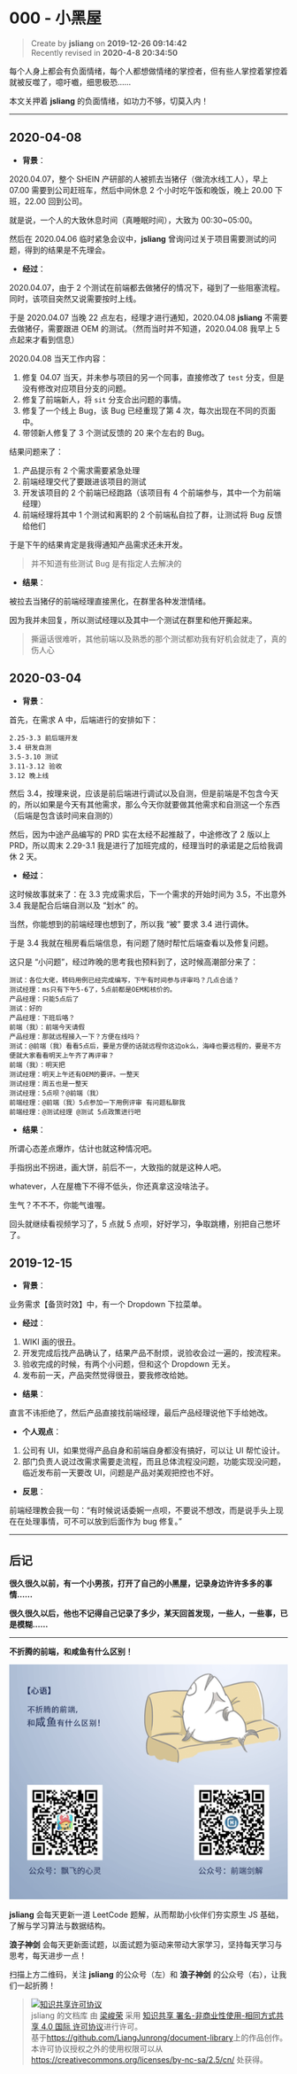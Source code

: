 000 - 小黑屋
===

> Create by **jsliang** on **2019-12-26 09:14:42**  
> Recently revised in **2020-4-8 20:34:50**

每个人身上都会有负面情绪，每个人都想做情绪的掌控者，但有些人掌控着掌控着就被反噬了，噫吁嚱，细思极恐……

本文关押着 **jsliang** 的负面情绪，如功力不够，切莫入内！

---

## 2020-04-08

* **背景**：

2020.04.07，整个 SHEIN 产研部的人被抓去当猪仔（做流水线工人），早上 07.00 需要到公司赶班车，然后中间休息 2 个小时吃午饭和晚饭，晚上 20.00 下班，22.00 回到公司。

就是说，一个人的大致休息时间（真睡眠时间），大致为 00:30~05:00。

然后在 2020.04.06 临时紧急会议中，**jsliang** 曾询问过关于项目需要测试的问题，得到的结果是不先理会。

* **经过**：

2020.04.07，由于 2 个测试在前端都去做猪仔的情况下，碰到了一些阻塞流程。同时，该项目突然又说需要按时上线。

于是 2020.04.07 当晚 22 点左右，经理才进行通知，2020.04.08 **jsliang** 不需要去做猪仔，需要跟进 OEM 的测试。（然而当时并不知道，2020.04.08 我早上 5 点起来才看到信息）

2020.04.08 当天工作内容：

1. 修复 04.07 当天，并未参与项目的另一个同事，直接修改了 `test` 分支，但是没有修改对应项目分支的问题。
2. 修复了前端新人，将 `sit` 分支合出问题的事情。
3. 修复了一个线上 Bug，该 Bug 已经重现了第 4 次，每次出现在不同的页面中。
4. 带领新人修复了 3 个测试反馈的 20 来个左右的 Bug。

结果问题来了：

1. 产品提示有 2 个需求需要紧急处理
2. 前端经理交代了要跟进该项目的测试
3. 开发该项目的 2 个前端已经跑路（该项目有 4 个前端参与，其中一个为前端经理）
4. 前端经理将其中 1 个测试和离职的 2 个前端私自拉了群，让测试将 Bug 反馈给他们

于是下午的结果肯定是我得通知产品需求还未开发。

> 并不知道有些测试 Bug 是有指定人去解决的

* **结果**：

被拉去当猪仔的前端经理直接黑化，在群里各种发泄情绪。

因为我并未回复，所以测试经理以及其中一个测试在群里和他开撕起来。

> 撕逼话很难听，其他前端以及熟悉的那个测试都劝我有好机会就走了，真的伤人心

## 2020-03-04

* **背景**：

首先，在需求 A 中，后端进行的安排如下：

```
2.25-3.3 前后端开发
3.4 研发自测
3.5-3.10 测试
3.11-3.12 验收
3.12 晚上线
```

然后 3.4，按理来说，应该是前后端进行调试以及自测，但是前端是不包含今天的，所以如果是今天有其他需求，那么今天你就要做其他需求和自测这一个东西（后端是包含该时间来自测的）

然后，因为中途产品编写的 PRD 实在太经不起推敲了，中途修改了 2 版以上 PRD，所以周末 2.29-3.1 我是进行了加班完成的，经理当时的承诺是之后给我调休 2 天。

* **经过**：

这时候故事就来了：在 3.3 完成需求后，下一个需求的开始时间为 3.5，不出意外 3.4 我是配合后端自测以及 “划水” 的。

当然，你能想到的前端经理也想到了，所以我 “被” 要求 3.4 进行调休。

于是 3.4 我就在租房看后端信息，有问题了随时帮忙后端查看以及修复问题。

这只是 “小问题”，经过昨晚的思考我也预料到了，这时候高潮部分来了：

```
测试：各位大佬，转码用例已经完成编写，下午有时间参与评审吗？几点合适？
测试经理：ms只有下午5-6了，5点前都是OEM和核价的。
产品经理：只能5点后了
测试：好的
产品经理：下班后咯？
前端（我）：前端今天请假
产品经理：那就远程接入一下？方便在线吗？
测试：@前端（我）看看5点后，要是方便的话就远程你这边ok么，海峰也要远程的，要是不方便就大家看看明天上午齐了再评审？
前端（我）：明天把
测试经理：明天上午还有OEM的要评。一整天
测试经理：周五也是一整天
测试经理：5点呗？@前端（我）
前端经理：@前端（我）5点参加一下用例评审 有问题私聊我
前端经理：@测试经理 @测试 5点政策进行吧
```

* **结果**：

所谓心态差点爆炸，估计也就这种情况吧。

手指拐出不拐进，画大饼，前后不一，大致指的就是这种人吧。

whatever，人在屋檐下不得不低头，你还真拿这没啥法子。

生气？不不不，你能气谁喔。

回头就继续看视频学习了，5 点就 5 点呗，好好学习，争取跳槽，别把自己憋坏了。

## 2019-12-15

* **背景**：

业务需求【备货时效】中，有一个 Dropdown 下拉菜单。

* **经过**：

1. WIKI 画的很丑。
2. 开发完成后找产品确认了，结果产品不耐烦，说验收会过一遍的，按流程来。
3. 验收完成的时候，有两个小问题，但和这个 Dropdown 无关。
4. 发布前一天，产品突然觉得很丑，要我修改给她。

* **结果**：

直言不讳拒绝了，然后产品直接找前端经理，最后产品经理说他下手给她改。

* **个人观点**：

1. 公司有 UI，如果觉得产品自身和前端自身都没有搞好，可以让 UI 帮忙设计。
2. 部门负责人说过改需求需要走流程，而且总体流程没问题，功能实现没问题，临近发布前一天要改 UI，问题是产品对美观把控也不好。

* **反思**：

前端经理教会我一句：“有时候说话委婉一点呗，不要说不想改，而是说手头上现在在处理事情，可不可以放到后面作为 bug 修复。”

---

## 后记

**很久很久以前，有一个小男孩，打开了自己的小黑屋，记录身边许许多多的事情……**

**很久很久以后，他也不记得自己记录了多少，某天回首发现，一些人，一些事，已是模糊……**

---

**不折腾的前端，和咸鱼有什么区别！**

![图](../../../../public-repertory/img/z-index-small.png)

**jsliang** 会每天更新一道 LeetCode 题解，从而帮助小伙伴们夯实原生 JS 基础，了解与学习算法与数据结构。

**浪子神剑** 会每天更新面试题，以面试题为驱动来带动大家学习，坚持每天学习与思考，每天进步一点！

扫描上方二维码，关注 **jsliang** 的公众号（左）和 **浪子神剑** 的公众号（右），让我们一起折腾！

> <a rel="license" href="http://creativecommons.org/licenses/by-nc-sa/4.0/"><img alt="知识共享许可协议" style="border-width:0" src="https://i.creativecommons.org/l/by-nc-sa/4.0/88x31.png" /></a><br /><span xmlns:dct="http://purl.org/dc/terms/" property="dct:title">jsliang 的文档库</span> 由 <a xmlns:cc="http://creativecommons.org/ns#" href="https://github.com/LiangJunrong/document-library" property="cc:attributionName" rel="cc:attributionURL">梁峻荣</a> 采用 <a rel="license" href="http://creativecommons.org/licenses/by-nc-sa/4.0/">知识共享 署名-非商业性使用-相同方式共享 4.0 国际 许可协议</a>进行许可。<br />基于<a xmlns:dct="http://purl.org/dc/terms/" href="https://github.com/LiangJunrong/document-library" rel="dct:source">https://github.com/LiangJunrong/document-library</a>上的作品创作。<br />本许可协议授权之外的使用权限可以从 <a xmlns:cc="http://creativecommons.org/ns#" href="https://creativecommons.org/licenses/by-nc-sa/2.5/cn/" rel="cc:morePermissions">https://creativecommons.org/licenses/by-nc-sa/2.5/cn/</a> 处获得。